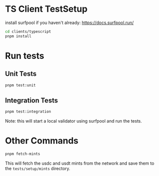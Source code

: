 # TS Client TestSetup

install surfpool if you haven't already: https://docs.surfpool.run/


```bash
cd clients/typescript
pnpm install
```

# Run tests

## Unit Tests
```bash
pnpm test:unit
```

## Integration Tests

```bash
pnpm test:integration
```
Note: this will start a local validator using surfpool and run the tests.


# Other Commands

```bash
pnpm fetch-mints
```

This will fetch the usdc and usdt mints from the network and save them to the `tests/setup/mints` directory.
